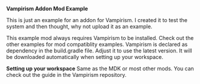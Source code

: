**Vampirism Addon Mod Example**

This is just an example for an addon for Vampirism.
I created it to test the system and then thought, why not upload it as an example.

This example mod always requires Vampirism to be installed. Check out the other examples for mod compatiblity examples.
Vampirism is declared as dependency in the build.gradle file. Adjust it to use the latest version.
It will be downloaded automatically when setting up your workspace.

**Setting up your workspace**
Same as the MDK or most other mods. You can check out the guide in the Vampirism repository.